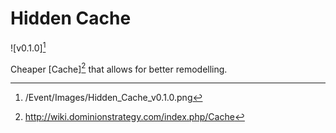 # Hidden Cache

![v0.1.0][^v0.1.0]

Cheaper [Cache][^Cache] that allows for better remodelling.

[^v0.1.0]: /Event/Images/Hidden_Cache_v0.1.0.png
[^Cache]: http://wiki.dominionstrategy.com/index.php/Cache
